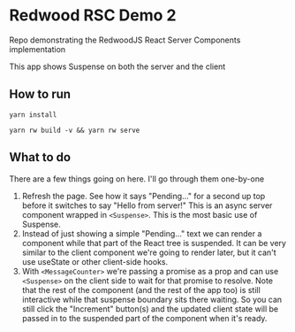 # Redwood RSC Demo 2

Repo demonstrating the RedwoodJS React Server Components implementation

This app shows Suspense on both the server and the client

## How to run

`yarn install`

`yarn rw build -v && yarn rw serve`

## What to do

There are a few things going on here. I'll go through them one-by-one

1. Refresh the page. See how it says "Pending..." for a second up top before it
   switches to say "Hello from server!" This is an async server component
   wrapped in `<Suspense>`. This is the most basic use of Suspense.
2. Instead of just showing a simple "Pending..." text we can render a component
   while that part of the React tree is suspended. It can be very similar to
   the client component we're going to render later, but it can't use useState
   or other client-side hooks.
3. With `<MessageCounter>` we're passing a promise as a prop and can use
   `<Suspense>` on the client side to wait for that promise to resolve.
   Note that the rest of the component (and the rest of the app too) is still
   interactive while that suspense boundary sits there waiting. So you can
   still click the "Increment" button(s) and the updated client state will be
   passed in to the suspended part of the component when it's ready.
